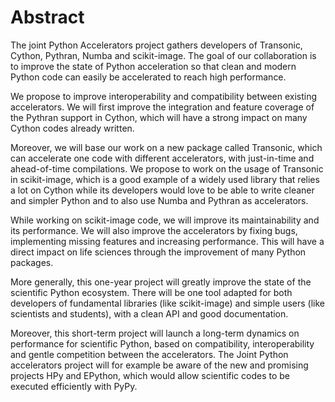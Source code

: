 # Abstract

The joint Python Accelerators project gathers developers of Transonic, Cython,
Pythran, Numba and scikit-image. The goal of our collaboration is to improve
the state of Python acceleration so that clean and modern Python code can
easily be accelerated to reach high performance.

We propose to improve interoperability and compatibility between existing
accelerators. We will first improve the integration and feature coverage of the
Pythran support in Cython, which will have a strong impact on many Cython codes
already written.

Moreover, we will base our work on a new package called Transonic, which can
accelerate one code with different accelerators, with just-in-time and
ahead-of-time compilations. We propose to work on the usage of Transonic in
scikit-image, which is a good example of a widely used library that relies a
lot on Cython while its developers would love to be able to write cleaner and
simpler Python and to also use Numba and Pythran as accelerators.

While working on scikit-image code, we will improve its maintainability and its
performance. We will also improve the accelerators by fixing bugs, implementing
missing features and increasing performance. This will have a direct impact on
life sciences through the improvement of many Python packages.

More generally, this one-year project will greatly improve the state of the
scientific Python ecosystem. There will be one tool adapted for both developers
of fundamental libraries (like scikit-image) and simple users (like scientists
and students), with a clean API and good documentation.

Moreover, this short-term project will launch a long-term dynamics on
performance for scientific Python, based on compatibility, interoperability and
gentle competition between the accelerators. The Joint Python accelerators
project will for example be aware of the new and promising projects HPy and
EPython, which would allow scientific codes to be executed efficiently with
PyPy.
